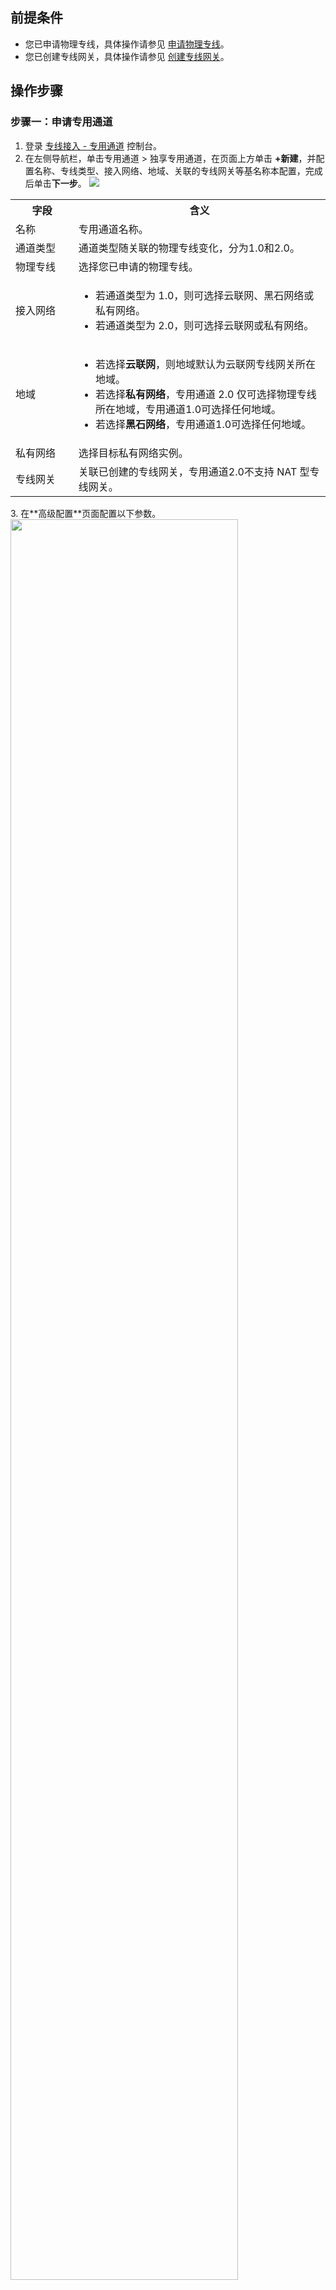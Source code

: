 ## 前提条件
- 您已申请物理专线，具体操作请参见 [申请物理专线](https://cloud.tencent.com/document/product/216/48586)。
- 您已创建专线网关，具体操作请参见 [创建专线网关](https://cloud.tencent.com/document/product/216/19256)。

## 操作步骤
### 步骤一：申请专用通道
1. 登录 [专线接入 - 专用通道](https://console.cloud.tencent.com/dc/dcConn) 控制台。
2. 在左侧导航栏，单击专用通道 > 独享专用通道，在页面上方单击 **+新建**，并配置名称、专线类型、接入网络、地域、关联的专线网关等基名称本配置，完成后单击**下一步**。
![](https://main.qcloudimg.com/raw/d08f49d3be4b3513c0ab663cdda8512a.png)
<table>
<tr>
<th width="20%">字段</th>
<th width="80%">含义</th>
</tr>
<tr>
<td>名称</td>
<td>专用通道名称。</td>
</tr>
<tr>
<td>通道类型</td>
<td>通道类型随关联的物理专线变化，分为1.0和2.0。</td>
</tr>
<tr>
<td>物理专线</td>
<td> 选择您已申请的物理专线。</td>
</tr>
<tr>
<td>接入网络</td>
<td><ul><li>若通道类型为 1.0，则可选择云联网、黑石网络或私有网络。</li><li>
 若通道类型为 2.0，则可选择云联网或私有网络。</li></ul></td>
</tr>
<tr>
<td>地域</td>
<td><ul><li>若选择<b>云联网</b>，则地域默认为云联网专线网关所在地域。</li><li>
 若选择<b>私有网络</b>，专用通道 2.0 仅可选择物理专线所在地域，专用通道1.0可选择任何地域。</li><li>若选择<b>黑石网络</b>，专用通道1.0可选择任何地域。</li></ul></td>
</tr>
<tr>
<td>私有网络</td>
<td>选择目标私有网络实例。</td>
</tr>
<tr>
<td>专线网关</td>
<td>关联已创建的专线网关，专用通道2.0不支持 NAT 型专线网关。</td>
</tr>
</table>
3. 在**高级配置**页面配置以下参数。
<img src="https://qcloudimg.tencent-cloud.cn/raw/650615a065b41675013e1d34817d7777.png" width="85%"> 
<table>
<tr>
<th width="20%">字段</th>
<th width="80%">含义</th>
</tr>
<tr>
<td>VLAN ID</td>
<td>一个 VLAN 对应一个通道，取值范围[0，3000)：<ul><li>若值为0，表示仅能创建一个专用通道，请使用三层物理口对接。</li><li>若值为[1，2999]，代表可创建多个专用通道，请使用三层子接口对接。若特殊情况只能二层对接，建议在 IDC 侧关闭接口下 STP 协议。在多专用通道下，MSTP 专线透传多 VLAN 时，需运营商线路开启 Trunk 模式。</li></ul></td>
</tr>
<tr>
<td>带宽</td>
<td>专用通道的最大带宽值，不可超过关联的物理专线的带宽值。月95后付费的计费模式下，“带宽”参数不代表计费带宽。</td>
</tr>
<tr>
<td>互联方式</td>
<td><ul><li>若您的通道类型是2.0，默认为手动分配。</li><li>若您的通道类型是1.0，可选择手动指定或自动分配。若选择自动分配，则无需配置腾讯云边界主 IP 和用户边界 IP。</li></ul></td>
</tr>
<tr>
<td>腾讯云边界 IP1</td>
<td>物理专线腾讯云侧的边界互联 IP。请勿使用以下网段或网络地址：169.254.0.0/16、127.0.0.0/8、255.255.255.255、224.0.0.0 - 239.255.255.255、240.0.0.0 - 255.255.255.254。</td>
</tr>
<tr>
<td>腾讯云边界 IP2</td>
<td>物理专线腾讯云侧的备用边界互联 IP，在主边界 IP 发生故障不可用时，自动启用备用 IP，来确保您的业务正常运行。若配置腾讯云边界 IP 掩码为30、31时，则不支持配置腾讯云边界备 IP。</td>
</tr>
<tr>
<td>用户边界 IP</td>
<td>物理专线用户侧（或运营商网络侧）互联 IP，需用户自行配置。</td>
</tr>
<tr>
<td>路由方式</td>
<td>支持 BGP 路由和静态路由：<ul><li>BGP 路由：适用于不同自治域间交换路由信息和网络可达信息。</li><li>静态路由：适用于较简单的网络环境。</li></ul></td>
</tr>
<tr>
<td>健康检查</td>
<td>默认开启健康检查，支持 BFD 和 NQA 两种检测模式，详情请参见 <a href="https://cloud.tencent.com/document/product/216/56667" >专用通道健康检查</a>。</td>
</tr>
<tr>
<td>检测模式</td>
<td>支持 BFD 和 NQA 两种检测模式。</td>
</tr>
<tr>
<td>健康检查间隔</td>
<td>两次健康检查间隔时间。</td>
</tr>
<tr>
<td>健康检查次数</td>
<td>如果连续执行设定次数的健康检查失败后，则执行路由切换。</td>
</tr>
<tr>
<td>BGP ASN</td>
<td>输入 CPE 侧的 BGP 邻居的 AS 号，腾讯云 ASN 为 45090。若不输入将由系统随机分配。</td>
</tr>
<tr>
<td>BGP 密钥</td>
<td>输入 BGP 邻居的 MD5 值。默认 "tencent"，留空表示不需要 BGP 密钥。BGP 密钥不支持 ? & 空格" \ +六种特殊字符。</td>
</tr>
</table>
<dx-alert infotype="explain" title="">
[](id:Breakup)若选择路由方式为**静态路由**，配置 IDC 网段时，请勿直接发布 `9.0.0.0/8`，`10.0.0.0/8`， `11.0.0.0/8`， `30.0.0.0/8`， `100.64.0.0/10`，`131.87.0.0/16`、`172.16.0.0/12`、`192.168.0.0/16` 等大网段路由。若需发布，则需拆分网段。
 - `9.0.0.0/8` 拆分为：`9.0.0.0/9` + `9.128.0.0/9`。
 - `10.0.0.0/8` 拆分为：`10.0.0.0/9` + `10.128.0.0/9`。
 - `11.0.0.0/8` 拆分为：`11.0.0.0/9` + `11.128.0.0/9`。
 - `30.0.0.0/8` 拆分为：`30.0.0.0/9` + `30.128.0.0/9`。
 - `100.64.0.0/10` 拆分为：`100.64.0.0/11` + `100.96.0.0/11`。
 - `131.87.0.0/16` 拆分为：`131.87.0.0/17` + `131.87.128.0/17`。
 - `172.16.0.0/12` 拆分为：`172.16.0.0/13` + `172.24.0.0/13`。
 - `192.168.0.0/16` 拆分为：`192.168.0.0/17` + `192.168.128.0/17`。
</dx-alert>
4. 配置 IDC 设备。单击**下载配置指引**下载 CPE 配置指引文件，按照文件中提供的几款通用厂商的配置方法进行配置。<p><img src="https://main.qcloudimg.com/raw/f5480a8e21884a3bbf1cd38c109f23bc.png"></img></p>
<table>
<tr>
<th width="20%">参数</th>
<th width="40%">描述</th>
<th width="40%">备注</th>
</tr>
<tr>
<td>用户 IDC 网段 </td>
<td><b>静态路由</b>输入用户侧 CPE 的网段，非 NAT 模式下注意不能和 VPC 网段冲突。</td>
<td>支持变更：后期可通过控制台“通道变更”更新网段。</td>
</tr>
</table>
5. 单击**提交**。

### 步骤二：设置告警联系人
创建专用通道后，腾讯云将自动为该专用通道配置专用通道 Down、专用通道 BFD 检测 Down、专用通道 BGP 会话 Down 和 BGP通道路由条目数超限四类事件告警，帮助您监控、运维专用通道。告警事件说明请参见[ 告警事件说明](https://cloud.tencent.com/document/product/216/48582#gjsj)。
自动创建的默认告警策略未配置接受人信息，仅支持控制台告警，您可以自行配置告警接收人，详情请参见 [**配置告警**](https://cloud.tencent.com/document/product/216/48581)。

## 连接状态说明
创建成功后，专用通道将出现在专用通道列表中，且连接状态为“申请中”。
![](https://main.qcloudimg.com/raw/cbdf1e928bb58c65e448023e4a3667b7.png)
专用通道可能出现的连接状态流转如下：
![](https://main.qcloudimg.com/raw/407ce7d9d6113518793ea3cd76fee7cd.png)
- **申请中**
  系统已接收用户申请新通道指令，准备发起创建任务。
- **配置中**
  系统正在下发参数配置，若连接状态长时间在“配置中”，则表示系统下发配置遇到问题，请您联系架构师或 [提交工单](https://console.cloud.tencent.com/workorder/category) 咨询。
- **配置完成**
  系统已根据您所填参数完成配置，但尚未 ping 通您的 IDC 互联地址，该状态支持删除操作。
- **已连接**
  系统已 ping 通您的 IDC 设备互联地址，但不代表业务已顺利连接。请前往 VPC 或云联网 [路由表](https://console.cloud.tencent.com/vpc/route?rid=1) 完成相关配置，实现连接。
- **删除中**
  若您在控制台删除专用通道，则连接状态流转为“删除中”。若连接状态长时间在“删除中”，表示系统删除配置遇到问题，请您联系架构师或 [提交工单](https://console.cloud.tencent.com/workorder/category) 咨询。
